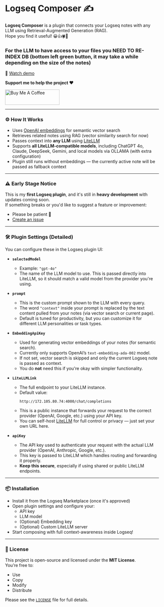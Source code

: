 # Logseq Composer ✍️

**Logseq Composer** is a plugin that connects your Logseq notes with any LLM using Retrieval-Augmented Generation (RAG).  
Hope you find it useful! 😀👍🍀🍷

### For the LLM to have access to your files you NEED TO RE-INDEX DB (bottom left green button, it may take a while depending on the size of the notes)

🎥 [Watch demo](https://www.youtube.com/watch?v=J0QDrz-Ccis)

**Support me to help the project ❤️**

<a href="https://buymeacoffee.com/martinminarik" target="_blank"><img src="https://cdn.buymeacoffee.com/buttons/v2/default-yellow.png" alt="Buy Me A Coffee" style="height: 50px !important;width: 178px !important;" ></a>

---

### ⚙️ How It Works

- Uses [OpenAI embeddings](https://platform.openai.com/docs/guides/embeddings) for semantic vector search
- Retrieves related notes using RAG (vector similarity search for now)
- Passes context into **any LLM** using [LiteLLM](https://github.com/BerriAI/litellm)
- Supports **all LiteLLM-compatible models**, including ChatGPT 4o, Claude, DeepSeek, Gemini, and local models via OLLAMA (with extra configuration)
- Plugin still runs without embeddings — the currently active note will be passed as fallback context

---

### ⚠️ Early Stage Notice

This is my **first Logseq plugin**, and it's still in **heavy development** with updates coming soon.  
If something breaks or you'd like to suggest a feature or improvement:

- Please be patient 🙏
- [Create an issue](https://github.com/martindev9999/logseq-composer/issues)

---

### 🛠 Plugin Settings (Detailed)

You can configure these in the Logseq plugin UI:

- **`selectedModel`**  
  - Example: `"gpt-4o"`  
  - The name of the LLM model to use. This is passed directly into LiteLLM, so it should match a valid model from the provider you're using.

- **`prompt`**  
  - This is the custom prompt shown to the LLM with every query.  
  - The word `"context"` inside your prompt is replaced by the text content pulled from your notes (via vector search or current page).  
  - Default is tuned for productivity, but you can customize it for different LLM personalities or task types.

- **`EmbeddingApiKey`**  
  - Used for generating vector embeddings of your notes (for semantic search).  
  - Currently only supports OpenAI’s `text-embedding-ada-002` model.  
  - If not set, vector search is skipped and only the current Logseq note is passed as context.  
  - You do **not** need this if you're okay with simpler functionality.

- **`LiteLLMLink`**   
  - The full endpoint to your LiteLLM instance.  
  - Default value:  
    ```
    http://172.105.80.74:4000/chat/completions
    ```
  - This is a public instance that forwards your request to the correct provider (OpenAI, Google, etc.) using your API key.  
  - You can self-host [LiteLLM](https://github.com/BerriAI/litellm) for full control or privacy — just set your own URL here.

- **`apiKey`**  
  - The API key used to authenticate your request with the actual LLM provider (OpenAI, Anthropic, Google, etc.).  
  - This key is passed to LiteLLM which handles routing and forwarding it properly.  
  - **Keep this secure**, especially if using shared or public LiteLLM endpoints.

---

### 📦 Installation

- Install it from the Logseq Marketplace (once it's approved)
- Open plugin settings and configure your:
  - API key
  - LLM model
  - (Optional) Embedding key
  - (Optional) Custom LiteLLM server
- Start composing with full context-awareness inside Logseq!

---

### 📄 License

This project is open-source and licensed under the **MIT License**.  
You’re free to:
- Use
- Copy
- Modify
- Distribute

Please see the [`LICENSE`](./LICENSE) file for full details.
